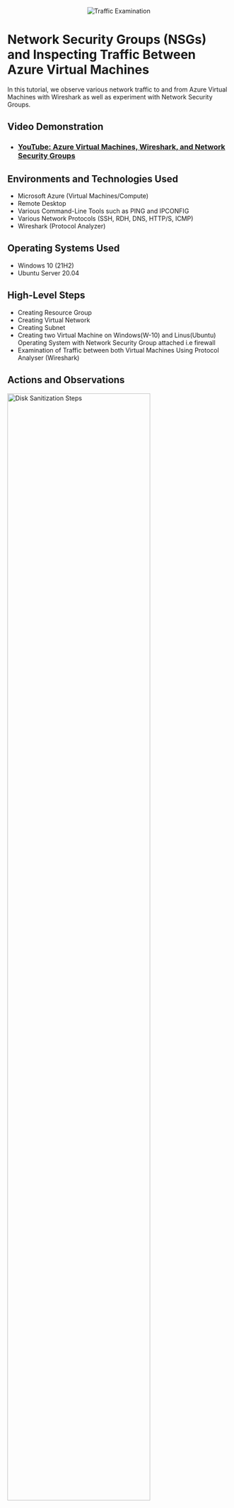 <p align="center">
<img src="https://i.imgur.com/Ua7udoS.png" alt="Traffic Examination"/>
</p>

<h1>Network Security Groups (NSGs) and Inspecting Traffic Between Azure Virtual Machines</h1>
In this tutorial, we observe various network traffic to and from Azure Virtual Machines with Wireshark as well as experiment with Network Security Groups. <br />


<h2>Video Demonstration</h2>

- ### [YouTube: Azure Virtual Machines, Wireshark, and Network Security Groups](https://www.youtube.com)

<h2>Environments and Technologies Used</h2>

- Microsoft Azure (Virtual Machines/Compute)
- Remote Desktop
- Various Command-Line Tools such as PING and IPCONFIG
- Various Network Protocols (SSH, RDH, DNS, HTTP/S, ICMP)
- Wireshark (Protocol Analyzer)

<h2>Operating Systems Used</h2>

- Windows 10 (21H2)
- Ubuntu Server 20.04

<h2>High-Level Steps</h2>

- Creating Resource Group
- Creating Virtual Network
- Creating Subnet
- Creating two Virtual Machine on Windows(W-10) and Linus(Ubuntu) Operating System with Network Security Group attached i.e firewall
- Examination of Traffic between both Virtual Machines Using Protocol Analyser (Wireshark)

<h2>Actions and Observations</h2>

<p>
<img src="https://i.imgur.com/yTmMG7q.png" height="80%" width="80%" alt="Disk Sanitization Steps"/>
</p>
<p>
A resource group named RG-LAB was created using UK South as its location as shown above. The next step involves creating VM1, this is because in azure when a virtual machine is created then, virtual network and subnet wiould be created automatically.
</p>
<br />

<p>
<img src="https://i.imgur.com/BVCgvaq.png" height="80%" width="80%" alt="Disk Sanitization Steps"/>
<img src="https://i.imgur.com/0kXjAOg.png" height="80%" width="80%" alt="Disk Sanitization Steps"/>
</p>
<p>
The above figure shows the steps used in creating VM1 notably, when creating VM1, it is advisable to have all the virtual network on one region. Meaning, if UK South is to be selected in VM1 UK South should also be selected when creating VM2. Also, the second figure shows how virtual network and subnet were created automatically when a virtual machine was created as well as public IP addresses. The subnet address(private IP) shown on image2 would be used in commmunicating between both VM1 nad VM2. While the public IP address is for communication between VM1 and general public.
</p>
<br />

<p>
<img src="https://i.imgur.com/RGvp0Dl.png" height="80%" width="80%" alt="Disk Sanitization Steps"/>
</p>
<p>
Several resources were created after complete deployment of VM1 as shown above. Resources such as virtual network, public IP, Network Security Group(FIREWALL), and NIC i.e Network Interface Card which is used as an adaptor that is stationed in the cloud were all created on VM1 automatically.
</p>
<br />

<p>
<img src="https://i.imgur.com/DcAXddx.png" height="80%" width="80%" alt="Disk Sanitization Steps"/>
</p>
<p>
VM2 above follows same pattern as VM1 except that VM2 uses linus computer Ubuntu to be precise, the virtual network of both VM1 and VM2 were same as well as subnet.
</p>
<br />

<p>
<img src="https://i.imgur.com/RSBCuO6.png" height="80%" width="80%" alt="Disk Sanitization Steps"/>
</p>
<p>
Both VM1 and VM2 has been successfully created and deployed. A network watcher resource was then used to display network topology for both virtual machines as shown above. However, in some cases an error may occur displaying no network watcher found. In such case, the network watcher resource must then be moved into the virtual machine resource group that was created.
</p>
<br />

<p>
<img src="https://i.imgur.com/8vrEquX.png" height="80%" width="80%" alt="Disk Sanitization Steps"/>
<img src="https://i.imgur.com/6ySZBv3.png" height="80%" width="80%" alt="Disk Sanitization Steps"/>
</p>
<p>
The above figure shows what has been created. This includes two VMs with network security and public IP on both VM which was then attached to two seperate cloud adaptor (NIC). Both adaptors where jointly attached to a subnet and the subnet was then attached to a virtual network.
</p>
<br />

<p>
<img src="https://i.imgur.com/Vz6qAQh.png" height="80%" width="80%" alt="Disk Sanitization Steps"/>
<img src="https://i.imgur.com/gGn2QYK.png" height="80%" width="80%" alt="Disk Sanitization Steps"/>
</p>
<p>
The final stage of this lab is observing traffic between both VMs using a protocol analyser such as 'wireshark'. Also, several commands line tools such as ping and ipconfig were used to send traffic between VM1 and VM2 (Using both private IP address 10.0.0.4 and 10.0.0.5 respectively). First, wireshark was downloaded on VM1 then the ethernet adapter was clicked along with the blue start icon at the far left end tab. This then start capturing packets and receiving live traffic on VM1 as shown above. In other to filter the above traffic on VM1 network from spamming an internet protocol called ICMP (Internet Control Messaging Protocol) was then used.
</p>
<br />

<p>
<img src="https://i.imgur.com/sz2Xsfs.png" height="80%" width="80%" alt="Disk Sanitization Steps"/>
<img src="https://i.imgur.com/b1MlIIX.png" height="80%" width="80%" alt="Disk Sanitization Steps"/>
</p>
<p>
From the above figure, ICMP was used to help filttered the traffic. As soon as ICMP was used, the spamming stopped as shown above. Notably, ICMP is a protocol used in pinging users. PING is a command line control that is used to test connectivity of host on same network using its private IP address. Meaning, to test the connectivity of VM2 on VM1 virtual network (NOTE: Both vm1 and vm2 are on same network), the private IP address of VM2 was used as shown using the following command such as PING 10.0.0.5
</p>
<br />

<p>
<img src="https://i.imgur.com/rPvtCVv.png" height="80%" width="80%" alt="Disk Sanitization Steps"/>
</p>
<p>
Using powershell on VM1 as shown above, VM1 pings VM2 using its private IP address, which then established communication between both VMs. From the result above, 4 packets was sent from VM2 to VM1 after the pinging and 4 packets was received by VM1 with 0 loss. ALso, in analysing the wireshaerk result after pinging, the results shows the source (10.0.0.4) and destination (10.0.0.5) as well as the protocol used (ICMP) by VM1 to send a reuest to VM1. Then, line2 shows VM2 response using its privatea IP as shown above this process then repeat itself four times making the number of packets sent = 4.
</p>
<br />

<p>
<img src="https://i.imgur.com/oKYcIOW.png" height="80%" width="80%" alt="Disk Sanitization Steps"/>
</p>
<p>
The figure above shows how a perpetual ping was innitiated from VM1 to VM2 meaning, a non stop pinging using ICMP protocol.
</p>
<br />

<p>
<img src="https://i.imgur.com/KL4f47l.png" height="80%" width="80%" alt="Disk Sanitization Steps"/>
<img src="https://i.imgur.com/Vi2NFAz.png" height="80%" width="80%" alt="Disk Sanitization Steps"/>
</p>
<p>
ICMP protocol has been denied on VM2 firewall to prevent VM1 from pinging it even though they both are on same network. The above figure shows the steps used to disabled ICMP traffic coming through this is because ping uses ICMP protocol. In doing that, "network security group" was entered on search tab or one could also do it on VM2, then "inbound security rules" was clicked to show all the security rules on VM2. From the rules above, it shows TCP protocols is set to be allowed meaning, any traffics coming to port 22 which is the port number for TCP protocol wont be deny. 
</p>
<br />

<img src="https://i.imgur.com/5p96Ok1.png" height="80%" width="80%" alt="Disk Sanitization Steps"/>
</p>
<p>
Furthermore, in setting-up ICMP security rules the add button was clicked, then a pop-up box appears that was used to input the necessary rules as shown. Notable, ICMP was set as ALLOW prior to this rule and every other rules such as source, destination and service stay same except checking ICMP and changing action from allow to deny as shown above.
</p>
<br />

<p>
<img src="https://i.imgur.com/lPR4bGs.png" height="80%" width="80%" alt="Disk Sanitization Steps"/>
<img src="https://i.imgur.com/onS3MsP.png" height="80%" width="80%" alt="Disk Sanitization Steps"/>
<img src="https://i.imgur.com/Rtv9AHD.png" height="80%" width="80%" alt="Disk Sanitization Steps"/>
</p>
<p>
After setting up the rules, traffics started showing timeout meaning, VM2 firewall is blocking every traffic coming from VM1. Also, wireshark reports as shown above only shows REQUEST with no reply from VM2 this is because VM2 network security group is blocking all the request from VM1 hence, VM2 is not receiving any packet sent by VM1. Again, to allow ICMP one could re-visit azure portal NSG and select VM2 and click on ICMP then switch from DENY to ALLOW as shown above. This is will then allow VM2 NSG to then allow ICMP traffic coming through.
</p>
<br />

<p>
<img src="https://i.imgur.com/m9rBfkS.png" height="80%" width="80%" alt="Disk Sanitization Steps"/>
<img src="https://i.imgur.com/bXHhGIl.png" height="80%" width="80%" alt="Disk Sanitization Steps"/>
<img src="https://i.imgur.com/g9LYbW8.png" height="80%" width="80%" alt="Disk Sanitization Steps"/>
</p>
<p>
The above figure uses SSH traffic in replacing RDC. Meaning, instead of using ICMP to gain access to VM2, ssh was used instead to connect to VM2 command line as shown above. In establishing ssh connection, ssh was entered in powershell followed by username of vm2 linus computer (abraham) @10.0.0.5 which is the private IP address of VM2 as shown above. A connection was established to VM2 via ssh as shown in figure2. Notably, becaiuse VM2 is a linus computer it requires linus command line for communication. Also, whenever a command is entered on vm2 commandline wireshark automatically spam traffics. command such as id, uname -a, pwd directory, and ls -lasth and so on. Exit was then used to closed secure shell connection to return back to remote desktop connection.
</p>
<br />

<p>
<img src="https://i.imgur.com/GsvqTsG.png" height="80%" width="80%" alt="Disk Sanitization Steps"/>
</p>
<p>
DHCP helps to reassign IP address to a host computer as shown above. As soon as DHCP is entered on wireshark, traffic begins to spam and the IP address of VM1 was re-issued.
</p>
<br />

<p>
<img src="https://i.imgur.com/UDF0fmT.png" height="80%" width="80%" alt="Disk Sanitization Steps"/>
<img src="https://i.imgur.com/KvgDlOK.png" height="80%" width="80%" alt="Disk Sanitization Steps"/>
</p>
<p>
DNS stands for domain name server. Computer uses numbers to memorize each domain name that human tries to visit. For example, when a user search yahoo.com the DNS server will look-up for the IP address of yahoo.com before fetching out all the data from yahoo.com to the user. The above diagram is used to illustrate the stages in that process. Also, the second shows how nslookup command is used to ask DNS server what is the IP address of yahoo.com. Notably, dns uses udp port number 53
</p>
<br />

<p>
<img src="https://i.imgur.com/lhCZxUt.png" height="80%" width="80%" alt="Disk Sanitization Steps"/>
</p>
<p>
RDP uases port number tcp port ==3389, and it is the protocol that helps to connect any physical computer to virtual machine using its public ip address.
</p>
<br />
